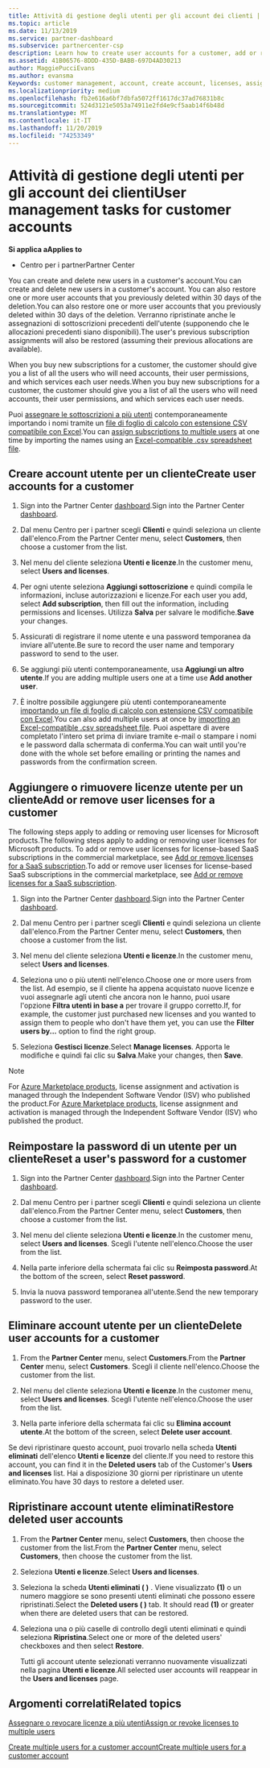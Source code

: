 ```yaml
---
title: Attività di gestione degli utenti per gli account dei clienti | Centro
ms.topic: article
ms.date: 11/13/2019
ms.service: partner-dashboard
ms.subservice: partnercenter-csp
description: Learn how to create user accounts for a customer, add or remove user licenses, reset user passwords, delete user accounts or restore them.
ms.assetid: 41B06576-8DDD-435D-BABB-697D4AD30213
author: MaggiePucciEvans
ms.author: evansma
Keywords: customer management, account, create account, licenses, assign license, user management, password, reset password, change password
ms.localizationpriority: medium
ms.openlocfilehash: fb2e616a6bf7dbfa5072ff1617dc37ad76831b8c
ms.sourcegitcommit: 524d3121e5053a74911e2fd4e9cf5aab14f6b48d
ms.translationtype: MT
ms.contentlocale: it-IT
ms.lasthandoff: 11/20/2019
ms.locfileid: "74253349"
---
```

# <a name="user-management-tasks-for-customer-accounts"></a><span data-ttu-id="85f10-104">Attività di gestione degli utenti per gli account dei clienti</span><span class="sxs-lookup"><span data-stu-id="85f10-104">User management tasks for customer accounts</span></span>

<span data-ttu-id="85f10-105">**Si applica a**</span><span class="sxs-lookup"><span data-stu-id="85f10-105">**Applies to**</span></span>

- <span data-ttu-id="85f10-106">Centro per i partner</span><span class="sxs-lookup"><span data-stu-id="85f10-106">Partner Center</span></span>

<span data-ttu-id="85f10-107">You can create and delete new users in a customer's account.</span><span class="sxs-lookup"><span data-stu-id="85f10-107">You can create and delete new users in a customer's account.</span></span> <span data-ttu-id="85f10-108">You can also restore one or more user accounts that you previously deleted within 30 days of the deletion.</span><span class="sxs-lookup"><span data-stu-id="85f10-108">You can also restore one or more user accounts that you previously deleted within 30 days of the deletion.</span></span> <span data-ttu-id="85f10-109">Verranno ripristinate anche le assegnazioni di sottoscrizioni precedenti dell'utente (supponendo che le allocazioni precedenti siano disponibili).</span><span class="sxs-lookup"><span data-stu-id="85f10-109">The user's previous subscription assignments will also be restored (assuming their previous allocations are available).</span></span>

<span data-ttu-id="85f10-110">When you buy new subscriptions for a customer, the customer should give you a list of all the users who will need accounts, their user permissions, and which services each user needs.</span><span class="sxs-lookup"><span data-stu-id="85f10-110">When you buy new subscriptions for a customer, the customer should give you a list of all the users who will need accounts, their user permissions, and which services each user needs.</span></span>  

<span data-ttu-id="85f10-111">Puoi [assegnare le sottoscrizioni a più utenti](bulk-license-provisioning-for-multiple-users.md) contemporaneamente importando i nomi tramite un [file di foglio di calcolo con estensione CSV compatibile con Excel](adding-multiple-users-to-a-customer-account.md).</span><span class="sxs-lookup"><span data-stu-id="85f10-111">You can [assign subscriptions to multiple users](bulk-license-provisioning-for-multiple-users.md) at one time by importing the names using an [Excel-compatible .csv spreadsheet file](adding-multiple-users-to-a-customer-account.md).</span></span>

<a href="" id="createuseraccounts"></a>

## <a name="create-user-accounts-for-a-customer"></a><span data-ttu-id="85f10-112">Creare account utente per un cliente</span><span class="sxs-lookup"><span data-stu-id="85f10-112">Create user accounts for a customer</span></span>

1. <span data-ttu-id="85f10-113">Sign into the Partner Center [dashboard](https://partner.microsoft.com/dashboard).</span><span class="sxs-lookup"><span data-stu-id="85f10-113">Sign into the Partner Center [dashboard](https://partner.microsoft.com/dashboard).</span></span>

2. <span data-ttu-id="85f10-114">Dal menu Centro per i partner scegli **Clienti** e quindi seleziona un cliente dall'elenco.</span><span class="sxs-lookup"><span data-stu-id="85f10-114">From the Partner Center menu, select **Customers**, then choose a customer from the list.</span></span>

3. <span data-ttu-id="85f10-115">Nel menu del cliente seleziona **Utenti e licenze**.</span><span class="sxs-lookup"><span data-stu-id="85f10-115">In the customer menu, select **Users and licenses**.</span></span>

4. <span data-ttu-id="85f10-116">Per ogni utente seleziona **Aggiungi sottoscrizione** e quindi compila le informazioni, incluse autorizzazioni e licenze.</span><span class="sxs-lookup"><span data-stu-id="85f10-116">For each user you add, select **Add subscription**, then fill out the information, including permissions and licenses.</span></span> <span data-ttu-id="85f10-117">Utilizza **Salva** per salvare le modifiche.</span><span class="sxs-lookup"><span data-stu-id="85f10-117">**Save** your changes.</span></span>

5. <span data-ttu-id="85f10-118">Assicurati di registrare il nome utente e una password temporanea da inviare all'utente.</span><span class="sxs-lookup"><span data-stu-id="85f10-118">Be sure to record the user name and temporary password to send to the user.</span></span>

6. <span data-ttu-id="85f10-119">Se aggiungi più utenti contemporaneamente, usa **Aggiungi un altro utente**.</span><span class="sxs-lookup"><span data-stu-id="85f10-119">If you are adding multiple users one at a time use **Add another user**.</span></span>

7. <span data-ttu-id="85f10-120">È inoltre possibile aggiungere più utenti contemporaneamente [importando un file di foglio di calcolo con estensione CSV compatibile con Excel](adding-multiple-users-to-a-customer-account.md).</span><span class="sxs-lookup"><span data-stu-id="85f10-120">You can also add multiple users at once by [importing an Excel-compatible .csv spreadsheet file](adding-multiple-users-to-a-customer-account.md).</span></span> <span data-ttu-id="85f10-121">Puoi aspettare di avere completato l'intero set prima di inviare tramite e-mail o stampare i nomi e le password dalla schermata di conferma.</span><span class="sxs-lookup"><span data-stu-id="85f10-121">You can wait until you're done with the whole set before emailing or printing the names and passwords from the confirmation screen.</span></span>

<a href="" id="userlicensing"></a>

## <a name="add-or-remove-user-licenses-for-a-customer"></a><span data-ttu-id="85f10-122">Aggiungere o rimuovere licenze utente per un cliente</span><span class="sxs-lookup"><span data-stu-id="85f10-122">Add or remove user licenses for a customer</span></span>

<span data-ttu-id="85f10-123">The following steps apply to adding or removing user licenses for Microsoft products.</span><span class="sxs-lookup"><span data-stu-id="85f10-123">The following steps apply to adding or removing user licenses for Microsoft products.</span></span> <span data-ttu-id="85f10-124">To add or remove user licenses for license-based SaaS subscriptions in the commercial marketplace, see [Add or remove licenses for a SaaS subscription](csp-commercial-marketplace-manage.md#add-or-remove-licenses-for-a-saas-subscription).</span><span class="sxs-lookup"><span data-stu-id="85f10-124">To add or remove user licenses for license-based SaaS subscriptions in the commercial marketplace, see [Add or remove licenses for a SaaS subscription](csp-commercial-marketplace-manage.md#add-or-remove-licenses-for-a-saas-subscription).</span></span>

1. <span data-ttu-id="85f10-125">Sign into the Partner Center [dashboard](https://partner.microsoft.com/dashboard).</span><span class="sxs-lookup"><span data-stu-id="85f10-125">Sign into the Partner Center [dashboard](https://partner.microsoft.com/dashboard).</span></span>

2. <span data-ttu-id="85f10-126">Dal menu Centro per i partner scegli **Clienti** e quindi seleziona un cliente dall'elenco.</span><span class="sxs-lookup"><span data-stu-id="85f10-126">From the Partner Center menu, select **Customers**, then choose a customer from the list.</span></span>

3. <span data-ttu-id="85f10-127">Nel menu del cliente seleziona **Utenti e licenze**.</span><span class="sxs-lookup"><span data-stu-id="85f10-127">In the customer menu, select **Users and licenses**.</span></span>

4. <span data-ttu-id="85f10-128">Seleziona uno o più utenti nell'elenco.</span><span class="sxs-lookup"><span data-stu-id="85f10-128">Choose one or more users from the list.</span></span> <span data-ttu-id="85f10-129">Ad esempio, se il cliente ha appena acquistato nuove licenze e vuoi assegnarle agli utenti che ancora non le hanno, puoi usare l'opzione **Filtra utenti in base a** per trovare il gruppo corretto.</span><span class="sxs-lookup"><span data-stu-id="85f10-129">If, for example, the customer just purchased new licenses and you wanted to assign them to people who don't have them yet, you can use the **Filter users by...** option to find the right group.</span></span>

5. <span data-ttu-id="85f10-130">Seleziona **Gestisci licenze**.</span><span class="sxs-lookup"><span data-stu-id="85f10-130">Select **Manage licenses**.</span></span> <span data-ttu-id="85f10-131">Apporta le modifiche e quindi fai clic su **Salva**.</span><span class="sxs-lookup"><span data-stu-id="85f10-131">Make your changes, then **Save**.</span></span>

> [!NOTE]
> <span data-ttu-id="85f10-132">For [Azure Marketplace products](csp-commercial-marketplace-manage.md#assign-licenses-and-activate-a-subscription-on-behalf-of-a-customer), license assignment and activation is managed through the Independent Software Vendor (ISV) who published the product.</span><span class="sxs-lookup"><span data-stu-id="85f10-132">For [Azure Marketplace products](csp-commercial-marketplace-manage.md#assign-licenses-and-activate-a-subscription-on-behalf-of-a-customer), license assignment and activation is managed through the Independent Software Vendor (ISV) who published the product.</span></span>

<a href="" id="resetpassword"></a>

## <a name="reset-a-users-password-for-a-customer"></a><span data-ttu-id="85f10-133">Reimpostare la password di un utente per un cliente</span><span class="sxs-lookup"><span data-stu-id="85f10-133">Reset a user's password for a customer</span></span>

1. <span data-ttu-id="85f10-134">Sign into the Partner Center [dashboard](https://partner.microsoft.com/dashboard).</span><span class="sxs-lookup"><span data-stu-id="85f10-134">Sign into the Partner Center [dashboard](https://partner.microsoft.com/dashboard).</span></span>

2. <span data-ttu-id="85f10-135">Dal menu Centro per i partner scegli **Clienti** e quindi seleziona un cliente dall'elenco.</span><span class="sxs-lookup"><span data-stu-id="85f10-135">From the Partner Center menu, select **Customers**, then choose a customer from the list.</span></span>

3.  <span data-ttu-id="85f10-136">Nel menu del cliente seleziona **Utenti e licenze**.</span><span class="sxs-lookup"><span data-stu-id="85f10-136">In the customer menu, select **Users and licenses**.</span></span> <span data-ttu-id="85f10-137">Scegli l'utente nell'elenco.</span><span class="sxs-lookup"><span data-stu-id="85f10-137">Choose the user from the list.</span></span>

4.  <span data-ttu-id="85f10-138">Nella parte inferiore della schermata fai clic su **Reimposta password**.</span><span class="sxs-lookup"><span data-stu-id="85f10-138">At the bottom of the screen, select **Reset password**.</span></span> 

5.  <span data-ttu-id="85f10-139">Invia la nuova password temporanea all'utente.</span><span class="sxs-lookup"><span data-stu-id="85f10-139">Send the new temporary password to the user.</span></span>

<a href="" id="deleteuseraccounts"></a>

## <a name="delete-user-accounts-for-a-customer"></a><span data-ttu-id="85f10-140">Eliminare account utente per un cliente</span><span class="sxs-lookup"><span data-stu-id="85f10-140">Delete user accounts for a customer</span></span>

1.  <span data-ttu-id="85f10-141">From the **Partner Center** menu, select **Customers**.</span><span class="sxs-lookup"><span data-stu-id="85f10-141">From the **Partner Center** menu, select **Customers**.</span></span> <span data-ttu-id="85f10-142">Scegli il cliente nell'elenco.</span><span class="sxs-lookup"><span data-stu-id="85f10-142">Choose the customer from the list.</span></span>

2.  <span data-ttu-id="85f10-143">Nel menu del cliente seleziona **Utenti e licenze**.</span><span class="sxs-lookup"><span data-stu-id="85f10-143">In the customer menu, select **Users and licenses**.</span></span> <span data-ttu-id="85f10-144">Scegli l'utente nell'elenco.</span><span class="sxs-lookup"><span data-stu-id="85f10-144">Choose the user from the list.</span></span>

3.  <span data-ttu-id="85f10-145">Nella parte inferiore della schermata fai clic su **Elimina account utente**.</span><span class="sxs-lookup"><span data-stu-id="85f10-145">At the bottom of the screen, select **Delete user account**.</span></span>

<span data-ttu-id="85f10-146">Se devi ripristinare questo account, puoi trovarlo nella scheda **Utenti eliminati** dell'elenco **Utenti e licenze** del cliente.</span><span class="sxs-lookup"><span data-stu-id="85f10-146">If you need to restore this account, you can find it in the **Deleted users** tab of the Customer's **Users and licenses** list.</span></span> <span data-ttu-id="85f10-147">Hai a disposizione 30 giorni per ripristinare un utente eliminato.</span><span class="sxs-lookup"><span data-stu-id="85f10-147">You have 30 days to restore a deleted user.</span></span>

<a href="" id="restoreuseraccounts"></a>

## <a name="restore-deleted-user-accounts"></a><span data-ttu-id="85f10-148">Ripristinare account utente eliminati</span><span class="sxs-lookup"><span data-stu-id="85f10-148">Restore deleted user accounts</span></span>

1.  <span data-ttu-id="85f10-149">From the **Partner Center** menu, select **Customers**, then choose the customer from the list.</span><span class="sxs-lookup"><span data-stu-id="85f10-149">From the **Partner Center** menu, select **Customers**, then choose the customer from the list.</span></span>

2.  <span data-ttu-id="85f10-150">Seleziona **Utenti e licenze**.</span><span class="sxs-lookup"><span data-stu-id="85f10-150">Select **Users and licenses**.</span></span>

3.  <span data-ttu-id="85f10-151">Seleziona la scheda **Utenti eliminati ( )** . Viene visualizzato **(1)** o un numero maggiore se sono presenti utenti eliminati che possono essere ripristinati.</span><span class="sxs-lookup"><span data-stu-id="85f10-151">Select the **Deleted users ( )** tab. It should read **(1)** or greater when there are deleted users that can be restored.</span></span>

4.  <span data-ttu-id="85f10-152">Seleziona una o più caselle di controllo degli utenti eliminati e quindi seleziona **Ripristina**.</span><span class="sxs-lookup"><span data-stu-id="85f10-152">Select one or more of the deleted users' checkboxes and then select **Restore**.</span></span>

    <span data-ttu-id="85f10-153">Tutti gli account utente selezionati verranno nuovamente visualizzati nella pagina **Utenti e licenze**.</span><span class="sxs-lookup"><span data-stu-id="85f10-153">All selected user accounts will reappear in the **Users and licenses** page.</span></span>

## <a name="related-topics"></a><span data-ttu-id="85f10-154">Argomenti correlati</span><span class="sxs-lookup"><span data-stu-id="85f10-154">Related topics</span></span>


[<span data-ttu-id="85f10-155">Assegnare o revocare licenze a più utenti</span><span class="sxs-lookup"><span data-stu-id="85f10-155">Assign or revoke licenses to multiple users</span></span>](bulk-license-provisioning-for-multiple-users.md)

[<span data-ttu-id="85f10-156">Create multiple users for a customer account</span><span class="sxs-lookup"><span data-stu-id="85f10-156">Create multiple users for a customer account</span></span>](adding-multiple-users-to-a-customer-account.md)